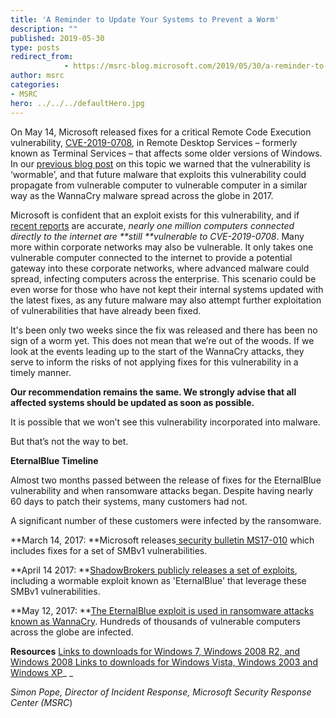 ```yaml
---
title: 'A Reminder to Update Your Systems to Prevent a Worm'
description: ""
published: 2019-05-30
type: posts
redirect_from:
            - https://msrc-blog.microsoft.com/2019/05/30/a-reminder-to-update-your-systems-to-prevent-a-worm/
author: msrc
categories:
- MSRC
hero: ../../../defaultHero.jpg
---
```

On May 14, Microsoft released fixes for a critical Remote Code Execution vulnerability, [CVE-2019-0708](https://portal.msrc.microsoft.com/en-US/security-guidance/advisory/CVE-2019-0708), in Remote Desktop Services – formerly known as Terminal Services – that affects some older versions of Windows. In our [previous blog post](https://blogs.technet.microsoft.com/msrc/2019/05/14/prevent-a-worm-by-updating-remote-desktop-services-cve-2019-0708/) on this topic we warned that the vulnerability is ‘wormable’, and that future malware that exploits this vulnerability could propagate from vulnerable computer to vulnerable computer in a similar way as the WannaCry malware spread across the globe in 2017.

Microsoft is confident that an exploit exists for this vulnerability, and if [recent reports](https://blog.erratasec.com/2019/05/almost-one-million-vulnerable-to.html) are accurate, _nearly one million computers connected directly to the internet are **still **vulnerable to CVE-2019-0708_. Many more within corporate networks may also be vulnerable. It only takes one vulnerable computer connected to the internet to provide a potential gateway into these corporate networks, where advanced malware could spread, infecting computers across the enterprise. This scenario could be even worse for those who have not kept their internal systems updated with the latest fixes, as any future malware may also attempt further exploitation of vulnerabilities that have already been fixed.

It's been only two weeks since the fix was released and there has been no sign of a worm yet. This does not mean that we’re out of the woods. If we look at the events leading up to the start of the WannaCry attacks, they serve to inform the risks of not applying fixes for this vulnerability in a timely manner.

**Our recommendation remains the same. We strongly advise that all affected systems should be updated as soon as possible.**

It is possible that we won’t see this vulnerability incorporated into malware.

But that’s not the way to bet.

**EternalBlue Timeline**

Almost two months passed between the release of fixes for the EternalBlue vulnerability and when ransomware attacks began. Despite having nearly 60 days to patch their systems, many customers had not.

A significant number of these customers were infected by the ransomware.

**March 14, 2017: **Microsoft releases[ security bulletin MS17-010](https://docs.microsoft.com/en-us/security-updates/SecurityBulletins/2017/ms17-010) which includes fixes for a set of SMBv1 vulnerabilities.

**April 14 2017: **[ShadowBrokers publicly releases a set of exploits](https://blogs.technet.microsoft.com/msrc/2017/04/14/protecting-customers-and-evaluating-risk/), including a wormable exploit known as 'EternalBlue' that leverage these SMBv1 vulnerabilities.

**May 12, 2017: **[The EternalBlue exploit is used in ransomware attacks known as WannaCry](https://blogs.technet.microsoft.com/msrc/2017/05/12/customer-guidance-for-wannacrypt-attacks/). Hundreds of thousands of vulnerable computers across the globe are infected.

**Resources** [Links to downloads for Windows 7, Windows 2008 R2, and Windows 2008 ](https://portal.msrc.microsoft.com/en-US/security-guidance/advisory/CVE-2019-0708)[Links to downloads for Windows Vista, Windows 2003 and Windows XP](https://support.microsoft.com/help/4500705)\_ \_

_Simon Pope, Director of Incident Response, Microsoft Security Response Center (MSRC_)
